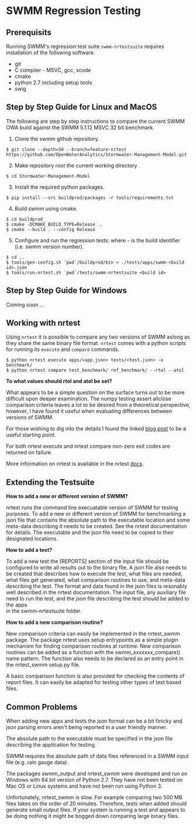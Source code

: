 
# SWMM Regression Testing

## Prerequisits

Running SWMM's regression test suite `swmm-nrtestsuite` requires installation of the following software. 
* git 
* C compiler - MSVC, gcc, xcode
* cmake
* python 2.7 including setup tools 
* swig


## Step by Step Guide for Linux and MacOS

The following are step by step instructions to compare the current SWMM OWA build against the SWMM 5.1.12 MSVC 32 bit benchmark. 

1. Clone the swmm github repository. 
```
$ git clone --depth=50 --branch=feature-nrtest https://github.com/OpenWaterAnalytics/Stormwater-Management-Model.git
```

2. Make repository root the current working directory
```
$ cd Stormwater-Management-Model
```

3. Install the required python packages. 
```
$ pip install --src buildprod/packages -r tools/requirements.txt 
```

4. Build swmm using cmake. 
```
$ cd buildprod
$ cmake -DCMAKE_BUILD_TYPE=Release ..
$ cmake --build . --config Release
```

5. Configure and run the regression tests: where <build id> - is the build identifier (i.e. swmm version number).
```
$ cd ..
$ tools/gen-config.sh `pwd`/buildprod/bin > ./tests/apps/swmm-<build id>.json
$ tools/run-nrtest.sh `pwd`/tests/swmm-nrtestsuite <build id>
```

## Step by Step Guide for Windows 

Coming soon ... 


## Working with nrtest 

Using `nrtest` it is possible to compare any two versions of SWMM aslong as they share the same binary file format. `nrtest` comes with a python scripts for running its `execute` and `compare` commands. 
```
$ python nrtest execute apps/<app.json> tests/<test.json> -o benchmark/
$ python nrtest compare test_benchmark/ ref_benchmark/ --rtol --atol
``` 

**To what values should rtol and atol be set?** 

What appears to be a simple question on the surface turns out to be more difficult upon deeper 
examination. The numpy testing assert allclose comparison criteria leaves a lot to be desired from 
a theoretical perspective, however, I have found it useful when evaluating differences between 
versions of SWMM.  

For those wishing to dig into the details I found the linked [blog post](https://randomascii.wordpress.com/2012/02/25/comparing-floating-point-numbers-2012-edition/) to be a useful starting point. 


For both nrtest execute and nrtest compare non-zero exit codes are returned on failure. 

More information on nrtest is available in the nrtest [docs](https://nrtest.readthedocs.io/en/latest/).


## Extending the Testsuite

**How to add a new or different version of SWMM?** 

nrtest runs the command line execuatable version of SWMM for testing purposes. To add a new 
or different version of SWMM for benchmarking a json file that contains the absolute path 
to the executable location and some meta-data describing it needs to be created. See the nrtest
documentation for details. The executable and the json file need to be copied to their 
designated locations. 


**How to add a test?** 

To add a new test the [REPORTS] section of the input file should be configured to write 
all results out to the binary file. A json file also needs to be created that describes how 
to execute the test, what files are needed, what files get generated, what comparison 
routines to use, and meta-data describing the test. The format and data found in the json 
files is resonably well described in the nrtest documentation. The input file, any auxiliary
file need to run the test, and the json file describing the test should be added to the apps\
in the swmm-nrtestsuite folder.


**How to add a new comparison routine?** 

New comparison criteria can easily be implemented in the nrtest_swmm package. The package
nrtest uses setup entrypoints as a simple plugin mechanism for finding comparison routines
at runtime. New comparison routines can be added as a function with the swmm_xxxxxxx_compare() 
name pattern. The function also needs to be declared as an entry point in the nrtest_swmm 
setup.py file. 

A basic comparison function is also provided for checking the contents of report files. It can
easily be adapted for testing other types of text based files.  


## Common Problems

When adding new apps and tests the json format can be a bit finicky and json parsing errors 
aren't being reported in a user friendly manner. 

The absolute path to the executable must be specified in the json file describing the application
for testing. 

SWMM requires the absolute path of data files referenced in a SWMM input file (e.g. rain gauge data). 

The packages swmm_output and nrtest_swmm were developed and run on Windows with 64 bit version 
of Python 2.7. They have not been tested on Mac OS or Linux systems and have not been run using 
Python 3. 

Unfortunately, nrtest_swmm is slow. For example comparing two 500 MB files takes on the order 
of 20 minutes. Therefore, tests when added should generate small output files. If your system 
is running a test and appears to be doing nothing it might be bogged down comparing large 
binary files. 
